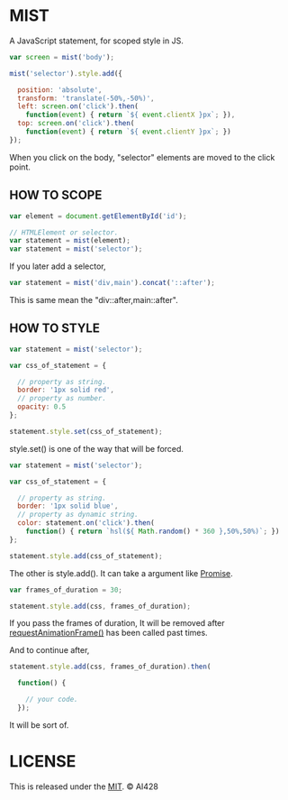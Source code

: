 # MIST
A JavaScript statement, for scoped style in JS.

```js
var screen = mist('body');

mist('selector').style.add({

  position: 'absolute',
  transform: 'translate(-50%,-50%)',
  left: screen.on('click').then(
    function(event) { return `${ event.clientX }px`; }),
  top: screen.on('click').then(
    function(event) { return `${ event.clientY }px`; })
});
```

When you click on the body, "selector" elements are moved to the click point.

## HOW TO SCOPE

```js
var element = document.getElementById('id');

// HTMLElement or selector.
var statement = mist(element);
var statement = mist('selector');
```

If you later add a selector,

```js
var statement = mist('div,main').concat('::after');
```

This is same mean the "div::after,main::after".

## HOW TO STYLE

```js
var statement = mist('selector');

var css_of_statement = {

  // property as string.
  border: '1px solid red',
  // property as number.
  opacity: 0.5
};

statement.style.set(css_of_statement);
```

style.set() is one of the way that will be forced.

```js
var statement = mist('selector');

var css_of_statement = {

  // property as string.
  border: '1px solid blue',
  // property as dynamic string.
  color: statement.on('click').then(
    function() { return `hsl(${ Math.random() * 360 },50%,50%)`; })
};

statement.style.add(css_of_statement);
```

The other is style.add(). It can take a argument like [Promise](//developer.mozilla.org/docs/Web/JavaScript/Reference/Global_Objects/Promise).

```js
var frames_of_duration = 30;

statement.style.add(css, frames_of_duration);
```

If you pass the frames of duration, It will be removed after  [requestAnimationFrame()](//developer.mozilla.org/docs/Web/API/Window/requestAnimationFrame) has been called past times.

And to continue after,

```js
statement.style.add(css, frames_of_duration).then(

  function() {

    // your code.
  });
```

It will be sort of.

# LICENSE
This is released under the [MIT](//opensource.org/licenses/MIT). © AI428

